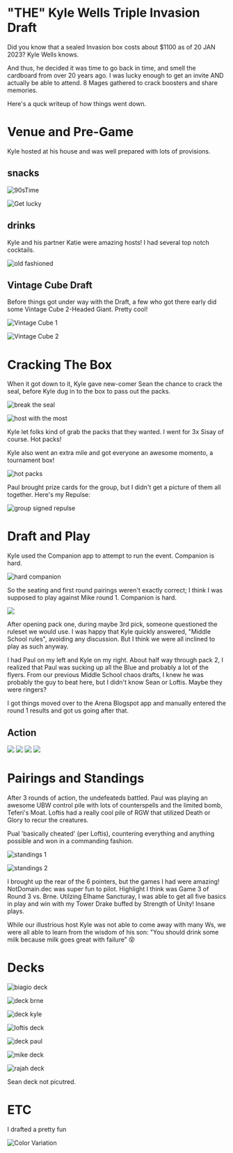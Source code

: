 # "THE" Kyle Wells Triple Invasion Draft

Did you know that a sealed Invasion box costs about $1100 as of 20 JAN 2023? Kyle Wells knows. 

And thus, he decided it was time to go back in time, and smell the cardboard from over 20 years ago. I was lucky enough to get an invite AND actually be able to attend. 8 Mages gathered to crack boosters and share memories.

Here's a quck writeup of how things went down.

# Venue and Pre-Game

Kyle hosted at his house and was well prepared with lots of provisions.

## snacks
![90sTime](../../../assets/images/2023/02/19/90sTime.jpg)

![Get lucky](../../../assets/images/2023/02/19/getLucky.jpg)


## drinks

Kyle and his partner Katie were amazing hosts! I had several top notch cocktails. 

![old fashioned](../../../assets/images/2023/02/19/host-oldfashioned.jpg)

## Vintage Cube Draft

Before things got under way with the Draft, a few who got there early did some Vintage Cube 2-Headed Giant. Pretty cool!

![Vintage Cube 1](../../../assets/images/2023/02/19/vintageCubeDraft-1.jpg)

![Vintage Cube 2](../../../assets/images/2023/02/19/vintageCubeDraft-2.jpg)

# Cracking The Box

When it got down to it, Kyle gave new-comer Sean the chance to crack the seal, before Kyle dug in to the box to pass out the packs.

![break the seal](../../../assets/images/2023/02/19/break-the-seal-1.jpg)

![host with the most](../../../assets/images/2023/02/19/hostwiththemost.jpg)

Kyle let folks kind of grab the packs that they wanted. I went for 3x Sisay of course. Hot packs!

Kyle also went an extra mile and got everyone an awesome momento, a tournament box!

![hot packs](../../../assets/images/2023/02/19/hotpacks.jpg)

Paul brought prize cards for the group, but I didn't get a picture of them all together. Here's my Repulse:

![group signed repulse](../../../assets/images/2023/02/19/repulse.jpg)

# Draft and Play

Kyle used the Companion app to attempt to run the event. Companion is hard.

![hard companion](../../../assets/images/2023/02/19/companion-is-hard.jpg)

So the seating and first round pairings weren't exactly correct; I think I was supposed to play against Mike round 1. Companion is hard. 

![](../../../assets/images/2023/02/19/Round1-Fight.jpg)

After opening pack one, during maybe 3rd pick, someone questioned the ruleset we would use. I was happy that Kyle quickly answered, "Middle School rules", avoiding any discussion. But I think we were all inclined to play as such anyway. 

I had Paul on my left and Kyle on my right. About half way through pack 2, I realized that Paul was sucking up all the Blue and probably a lot of the flyers. From our previous Middle School chaos drafts, I knew he was probably the guy to beat here, but I didn't know Sean or Loftis. Maybe they were ringers?

I got things moved over to the Arena Blogspot app and manually entered the round 1 results and got us going after that. 

## Action

![](../../../assets/images/2023/02/19/rd1-action1.jpg)
![](../../../assets/images/2023/02/19/rd1-action2.jpg)
![](../../../assets/images/2023/02/19/rd2-action1.jpg)
![](../../../assets/images/2023/02/19/rd2-action2.jpg)


# Pairings and Standings

After 3 rounds of action, the undefeateds battled. Paul was playing an awesome UBW control pile with lots of counterspells and the limited bomb, Teferi's Moat. Loftis had a really cool pile of RGW that utilized Death or Glory to recur the creatures.

Pual 'basically cheated' (per Loftis), countering everything and anything possible and won in a commanding fashion.

![standings 1](../../../assets/images/2023/02/19/standings-1.png)

![standings 2](../../../assets/images/2023/02/19/standsing-2.jpg)

I brought up the rear of the 6 pointers, but the games I had were amazing! NotDomain.dec was super fun to pilot. Highlight I think was Game 3 of Round 3 vs. Brne. Utilzing Elhame Sancturay, I was able to get all five basics in play and win with my Tower Drake buffed by Strength of Unity! Insane plays.

While our illustrious host Kyle was not able to come away with many Ws, we were all able to learn from the wisdom of his son: "You should drink some milk because milk goes great with failure” 😵

# Decks

![biagio deck](../../../assets/images/2023/02/19/deck-biagio.jpg)

![deck brne](../../../assets/images/2023/02/19/deck-brne.jpg)

![deck kyle](../../../assets/images/2023/02/19/deck-kyle.jpg)

![loftis deck](../../../assets/images/2023/02/19/deck-loftis.jpg)

![deck paul](../../../assets/images/2023/02/19/deck-paul.jpg)

![mike deck](../../../assets/images/2023/02/19/deck-mike.jpg)

![rajah deck](../../../assets/images/2023/02/19/deck-rajah.jpg)

Sean deck not picutred.

# ETC

I drafted a pretty fun 

![Color Variation](../../../assets/images/2023/02/19/etc-colorVariation-dismantaling-blow.jpg)